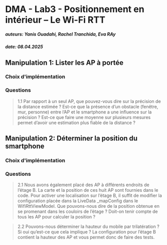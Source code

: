 # DMA - Lab3 - Positionnement en intérieur – Le Wi-Fi RTT

##### auteurs: Yanis Ouadahi, Rachel Tranchida, Eva RAy
##### date: 08.04.2025

## Manipulation 1: Lister les AP à portée

### Choix d'implémentation



### Questions

> 1.1 Par rapport à un seul AP, que pouvez-vous dire sur la précision de la distance estimée ?
> Est-ce que la présence d’un obstacle (fenêtre, mur, personne) entre l’AP et le smartphone a une
> influence sur la précision ? Est-ce que faire une moyenne sur plusieurs mesures permet d’avoir une
> estimation plus fiable de la distance ?



## Manipulation 2: Déterminer la position du smartphone

### Choix d'implémentation

### Questions

> 2.1 Nous avons également placé des AP à différents endroits de l’étage B. La carte et la position
> de ces huit AP sont fournies dans le code. Pour activer une localisation sur l’étage B, il suffit
> de
> modifier la configuration placée dans la LiveData _mapConfig dans le WifiRttViewModel. Que
> pouvons-nous dire de la position obtenue en se promenant dans les couloirs de l’étage ? Doit-on
> tenir compte de tous les AP pour calculer la position ?

> 2.2 Pouvons-nous déterminer la hauteur du mobile par trilatération ? Si oui qu’est-ce que cela
> implique ? La configuration pour l’étage B contient la hauteur des AP et vous permet donc de faire
> des tests.

